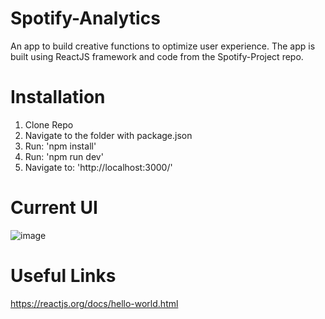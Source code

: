 # Spotify-Analytics
An app to build creative functions to optimize user experience.
The app is built using ReactJS framework and code from the Spotify-Project repo.

# Installation
1. Clone Repo
2. Navigate to the folder with package.json
3. Run: 'npm install'
4. Run: 'npm run dev'
5. Navigate to: 'http://localhost:3000/'

# Current UI
![image](https://user-images.githubusercontent.com/49885151/124210016-8c187380-da9f-11eb-89b7-1c0541c5defb.png)

# Useful Links
https://reactjs.org/docs/hello-world.html

